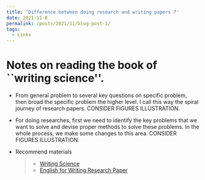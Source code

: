 ```yaml
---
title: 'Difference between doing research and writing papers ?'
date: 2021-11-8
permalink: /posts/2021/11/blog-post-1/
tags:
  - Links
---
```



Notes on reading the book of ``writing science''.
======

- From general problem to several key questions on specific problem, then broad the specific problem the higher level. I call this way the spiral journey of research papers. CONSIDER FIGURES ILLUSTRATION.

- For doing researches, first we need to identify the key problems that we want to solve and devise proper methods to solve these problems. In the whole process, we make some changes to this area. CONSIDER FIGURES ILLUSTRATION.

- Recommend materials
  > - [Writing Science](https://book.douban.com/subject/10567201/)
  > - [English for Writing Research Paper](https://book.douban.com/subject/6959768/)